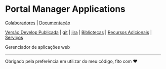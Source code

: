 # Portal Manager Applications

[Colaboradores](./docs/colaboradores.md) | [Documentação](./docs/colaboradores.md) 

 [Versão Develop Publicada](https://npm.plhx.com.br:3090/) | [git](https://101.ci.dev.br:444/git/Repository/Detail/94e95210-26d3-4884-a691-0fb9ddbfccda) | [jira]() | [Bibliotecas]() | [Recursos Adicionais]() | [Serviços]()

Gerenciador de aplicações web 

---
Obrigado pela preferência em utilizar do meu código, fito com ♥